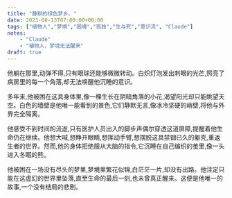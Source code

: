 ```yaml
---
title: "静默的绿色梦乡。"
date: 2023-08-13T07:00:00+08:00
tags: ["植物人","梦境","困境","孤独","生与死","意识流", "Claude"]
notes:
    - "Claude"
    - "植物人，梦境无法醒来"
draft: true
---
```


他躺在那里,动弹不得,只有眼球还能够微微转动。白炽灯泡发出刺眼的光芒,照亮了病房里的每一个角落,却无法唤醒他沉睡的意识。 

多年来,他被困在这具身体里,像一棵生长在阴暗角落的小花,渴望阳光却只能眺望天空。白色的墙壁是他唯一能看到的景色,它们静默无言,像冰冷坚硬的峭壁,将他与外界完全隔离。

他感受不到时间的流逝,只有医护人员出入的脚步声偶尔穿透这道屏障,提醒着他生命仍在继续。他想大喊,想睁开眼睛,想挥动手臂,想摆脱这具禁锢已久的躯壳,重返生者的世界。然而,他的身体拒绝服从大脑的指令,它沉睡在自己编织的茧里,像一头进入冬眠的熊。

他被困在一场没有尽头的梦里,梦境里繁花似锦,白茫茫一片,却没有出路。他注定只能在这虚幻的世界里坠落,直至生命的最后一刻,也未曾真正醒来。这便是他唯一的故事,一个没有结局的悲剧。